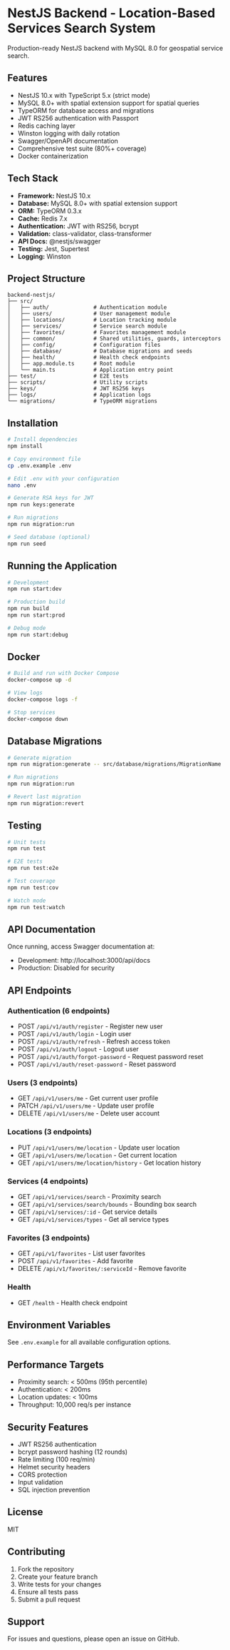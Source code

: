 # NestJS Backend - Location-Based Services Search System

Production-ready NestJS backend with MySQL 8.0 for geospatial service search.

## Features

- NestJS 10.x with TypeScript 5.x (strict mode)
- MySQL 8.0+ with spatial extension support for spatial queries
- TypeORM for database access and migrations
- JWT RS256 authentication with Passport
- Redis caching layer
- Winston logging with daily rotation
- Swagger/OpenAPI documentation
- Comprehensive test suite (80%+ coverage)
- Docker containerization

## Tech Stack

- **Framework:** NestJS 10.x
- **Database:** MySQL 8.0+ with spatial extension support
- **ORM:** TypeORM 0.3.x
- **Cache:** Redis 7.x
- **Authentication:** JWT with RS256, bcrypt
- **Validation:** class-validator, class-transformer
- **API Docs:** @nestjs/swagger
- **Testing:** Jest, Supertest
- **Logging:** Winston

## Project Structure

```
backend-nestjs/
├── src/
│   ├── auth/              # Authentication module
│   ├── users/             # User management module
│   ├── locations/         # Location tracking module
│   ├── services/          # Service search module
│   ├── favorites/         # Favorites management module
│   ├── common/            # Shared utilities, guards, interceptors
│   ├── config/            # Configuration files
│   ├── database/          # Database migrations and seeds
│   ├── health/            # Health check endpoints
│   ├── app.module.ts      # Root module
│   └── main.ts            # Application entry point
├── test/                  # E2E tests
├── scripts/               # Utility scripts
├── keys/                  # JWT RS256 keys
├── logs/                  # Application logs
└── migrations/            # TypeORM migrations
```

## Installation

```bash
# Install dependencies
npm install

# Copy environment file
cp .env.example .env

# Edit .env with your configuration
nano .env

# Generate RSA keys for JWT
npm run keys:generate

# Run migrations
npm run migration:run

# Seed database (optional)
npm run seed
```

## Running the Application

```bash
# Development
npm run start:dev

# Production build
npm run build
npm run start:prod

# Debug mode
npm run start:debug
```

## Docker

```bash
# Build and run with Docker Compose
docker-compose up -d

# View logs
docker-compose logs -f

# Stop services
docker-compose down
```

## Database Migrations

```bash
# Generate migration
npm run migration:generate -- src/database/migrations/MigrationName

# Run migrations
npm run migration:run

# Revert last migration
npm run migration:revert
```

## Testing

```bash
# Unit tests
npm run test

# E2E tests
npm run test:e2e

# Test coverage
npm run test:cov

# Watch mode
npm run test:watch
```

## API Documentation

Once running, access Swagger documentation at:
- Development: http://localhost:3000/api/docs
- Production: Disabled for security

## API Endpoints

### Authentication (6 endpoints)
- POST `/api/v1/auth/register` - Register new user
- POST `/api/v1/auth/login` - Login user
- POST `/api/v1/auth/refresh` - Refresh access token
- POST `/api/v1/auth/logout` - Logout user
- POST `/api/v1/auth/forgot-password` - Request password reset
- POST `/api/v1/auth/reset-password` - Reset password

### Users (3 endpoints)
- GET `/api/v1/users/me` - Get current user profile
- PATCH `/api/v1/users/me` - Update user profile
- DELETE `/api/v1/users/me` - Delete user account

### Locations (3 endpoints)
- PUT `/api/v1/users/me/location` - Update user location
- GET `/api/v1/users/me/location` - Get current location
- GET `/api/v1/users/me/location/history` - Get location history

### Services (4 endpoints)
- GET `/api/v1/services/search` - Proximity search
- GET `/api/v1/services/search/bounds` - Bounding box search
- GET `/api/v1/services/:id` - Get service details
- GET `/api/v1/services/types` - Get all service types

### Favorites (3 endpoints)
- GET `/api/v1/favorites` - List user favorites
- POST `/api/v1/favorites` - Add favorite
- DELETE `/api/v1/favorites/:serviceId` - Remove favorite

### Health
- GET `/health` - Health check endpoint

## Environment Variables

See `.env.example` for all available configuration options.

## Performance Targets

- Proximity search: < 500ms (95th percentile)
- Authentication: < 200ms
- Location updates: < 100ms
- Throughput: 10,000 req/s per instance

## Security Features

- JWT RS256 authentication
- bcrypt password hashing (12 rounds)
- Rate limiting (100 req/min)
- Helmet security headers
- CORS protection
- Input validation
- SQL injection prevention

## License

MIT

## Contributing

1. Fork the repository
2. Create your feature branch
3. Write tests for your changes
4. Ensure all tests pass
5. Submit a pull request

## Support

For issues and questions, please open an issue on GitHub.
